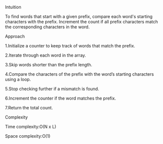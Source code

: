 
Intuition

To find words that start with a given prefix, compare each word's starting characters with the prefix. Increment the count if all prefix characters match the corresponding characters in the word.

Approach

1.Initialize a counter to keep track of words that match the prefix.

2.Iterate through each word in the array.

3.Skip words shorter than the prefix length.

4.Compare the characters of the prefix with the word’s starting characters using a loop.

5.Stop checking further if a mismatch is found.

6.Increment the counter if the word matches the prefix.

7.Return the total count.

Complexity

Time complexity:O(N x L)

Space complexity:O(1)
